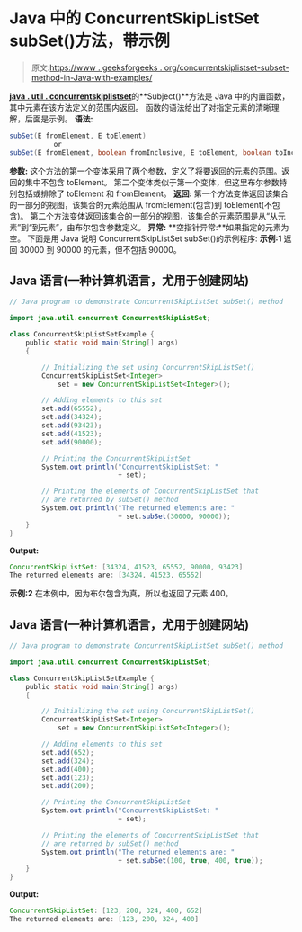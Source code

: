 # Java 中的 ConcurrentSkipListSet subSet()方法，带示例

> 原文:[https://www . geeksforgeeks . org/concurrentskiplistset-subset-method-in-Java-with-examples/](https://www.geeksforgeeks.org/concurrentskiplistset-subset-method-in-java-with-examples/)

[**java . util . concurrentskiplistset**](https://www.geeksforgeeks.org/concurrentskiplistset-in-java-with-examples/)的**Subject()**方法是 Java 中的内置函数，其中元素在该方法定义的范围内返回。
函数的语法给出了对指定元素的清晰理解，后面是示例。
**语法:**

```java
subSet(E fromElement, E toElement)
           or 
subSet(E fromElement, boolean fromInclusive, E toElement, boolean toInclusive)
```

**参数:**
这个方法的第一个变体采用了两个参数，定义了将要返回的元素的范围。返回的集中不包含 toElement。
第二个变体类似于第一个变体，但这里布尔参数特别包括或排除了 toElement 和 fromElement。
**返回:**
第一个方法变体返回该集合的一部分的视图，该集合的元素范围从 fromElement(包含)到 toElement(不包含)。
第二个方法变体返回该集合的一部分的视图，该集合的元素范围是从“从元素”到“到元素”，由布尔包含参数定义。
**异常:**
**空指针异常:**如果指定的元素为空。
下面是用 Java 说明 ConcurrentSkipListSet subSet()的示例程序:
**示例:1**
返回 30000 到 90000 的元素，但不包括 90000。

## Java 语言(一种计算机语言，尤用于创建网站)

```java
// Java program to demonstrate ConcurrentSkipListSet subSet() method

import java.util.concurrent.ConcurrentSkipListSet;

class ConcurrentSkipListSetExample {
    public static void main(String[] args)
    {

        // Initializing the set using ConcurrentSkipListSet()
        ConcurrentSkipListSet<Integer>
            set = new ConcurrentSkipListSet<Integer>();

        // Adding elements to this set
        set.add(65552);
        set.add(34324);
        set.add(93423);
        set.add(41523);
        set.add(90000);

        // Printing the ConcurrentSkipListSet
        System.out.println("ConcurrentSkipListSet: "
                           + set);

        // Printing the elements of ConcurrentSkipListSet that
        // are returned by subSet() method
        System.out.println("The returned elements are: "
                           + set.subSet(30000, 90000));
    }
}
```

**Output:** 

```java
ConcurrentSkipListSet: [34324, 41523, 65552, 90000, 93423]
The returned elements are: [34324, 41523, 65552]
```

**示例:2**
在本例中，因为布尔包含为真，所以也返回了元素 400。

## Java 语言(一种计算机语言，尤用于创建网站)

```java
// Java program to demonstrate ConcurrentSkipListSet subSet() method

import java.util.concurrent.ConcurrentSkipListSet;

class ConcurrentSkipListSetExample {
    public static void main(String[] args)
    {

        // Initializing the set using ConcurrentSkipListSet()
        ConcurrentSkipListSet<Integer>
            set = new ConcurrentSkipListSet<Integer>();

        // Adding elements to this set
        set.add(652);
        set.add(324);
        set.add(400);
        set.add(123);
        set.add(200);

        // Printing the ConcurrentSkipListSet
        System.out.println("ConcurrentSkipListSet: "
                           + set);

        // Printing the elements of ConcurrentSkipListSet that
        // are returned by subSet() method
        System.out.println("The returned elements are: "
                           + set.subSet(100, true, 400, true));
    }
}
```

**Output:** 

```java
ConcurrentSkipListSet: [123, 200, 324, 400, 652]
The returned elements are: [123, 200, 324, 400]
```